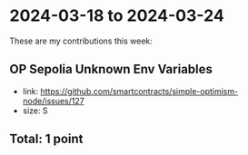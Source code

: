 # 2024-03-18 to 2024-03-24

These are my contributions this week:

## OP Sepolia Unknown Env Variables
* link: https://github.com/smartcontracts/simple-optimism-node/issues/127
* size: S

## Total: 1 point

